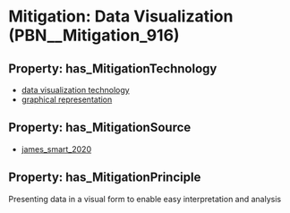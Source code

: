# Mitigation: __Data Visualization__ (PBN__Mitigation_916)

## Property: has_MitigationTechnology

* [data visualization technology](../Technology/PBN__Technology_3542)
* [graphical representation](../Technology/PBN__Technology_3543)

## Property: has_MitigationSource

* [james_smart_2020](../Article/PBN__Article_164)

## Property: has_MitigationPrinciple

Presenting data in a visual form to enable easy interpretation and analysis

